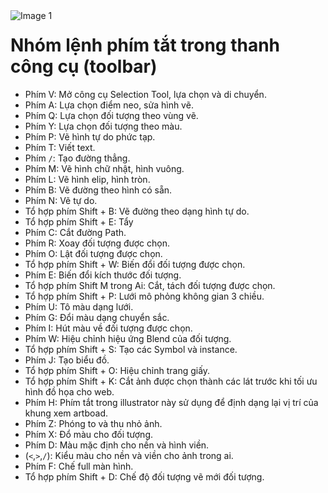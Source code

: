 <img src="https://count-viewer.vercel.app//api/blog/view?url=https://creatipath.github.io/illustrator-short/section2.html" alt="Image 1" style="float: left">

# Nhóm lệnh phím tắt trong thanh công cụ (toolbar)

- Phím V: Mở công cụ Selection Tool, lựa chọn và di chuyển.
- Phím A: Lựa chọn điểm neo, sửa hình vẽ.
- Phím Q: Lựa chọn đối tượng theo vùng vẽ.
- Phím Y: Lựa chọn đối tượng theo màu.
- Phím P: Vẽ hình tự do phức tạp.
- Phím T: Viết text.
- Phím `/`: Tạo đường thẳng.
- Phím M: Vẽ hình chữ nhật, hình vuông.
- Phím L: Vẽ hình elip, hình tròn.
- Phím B: Vẽ đường theo hình có sẵn.
- Phím N: Vẽ tự do.
- Tổ hợp phím Shift + B: Vẽ đường theo dạng hình tự do.
- Tổ hợp phím Shift + E: Tẩy
- Phím C: Cắt đường Path.
- Phím R: Xoay đối tượng được chọn.
- Phím O: Lật đối tượng được chọn.
- Tổ hợp phím Shift + W: Biến đổi đối tượng được chọn.
- Phím E: Biến đổi kích thước đối tượng.
- Tổ hợp phím Shift M trong Ai: Cắt, tách đối tượng được chọn.
- Tổ hợp phím Shift + P: Lưới mô phỏng không gian 3 chiều.
- Phím U: Tô màu dạng lưới.
- Phím G: Đổi màu dạng chuyển sắc.
- Phím I: Hút màu về đối tượng được chọn.
- Phím W: Hiệu chỉnh hiệu ứng Blend của đối tượng.
- Tổ hợp phím Shift + S: Tạo các Symbol và instance.
- Phím J: Tạo biểu đồ.
- Tổ hợp phím Shift + O: Hiệu chỉnh trang giấy.
- Tổ hợp phím Shift + K: Cắt ảnh được chọn thành các lát trước khi tối ưu hình đồ họa cho web.
- Phím H: Phím tắt trong illustrator này sử dụng để định dạng lại vị trí của khung xem artboad.
- Phím Z: Phóng to và thu nhỏ ảnh.
- Phím X: Đổ màu cho đối tượng.
- Phím D: Màu mặc định cho nền và hình viền.
- (`<`,`>`,`/`): Kiểu màu cho nền và viền cho ảnh trong ai.
- Phím F: Chế full màn hình.
- Tổ hợp phím Shift + D: Chế độ đối tượng vẽ mới đối tượng.
